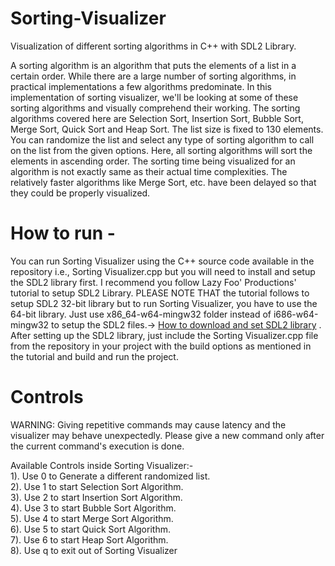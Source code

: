 # Sorting-Visualizer

Visualization of different sorting algorithms in C++ with SDL2 Library.

A sorting algorithm is an algorithm that puts the elements of a list in a certain order. While there are a large number of sorting algorithms, in practical implementations a few algorithms predominate. In this implementation of sorting visualizer, we'll be looking at some of these sorting algorithms and visually comprehend their working. The sorting algorithms covered here are Selection Sort, Insertion Sort, Bubble Sort, Merge Sort, Quick Sort and Heap Sort. The list size is fixed to 130 elements. You can randomize the list and select any type of sorting algorithm to call on the list from the given options. Here, all sorting algorithms will sort the elements in ascending order. The sorting time being visualized for an algorithm is not exactly same as their actual time complexities. The relatively faster algorithms like Merge Sort, etc. have been delayed so that they could be properly visualized.

# How to run -
You can run Sorting Visualizer using the C++ source code available in the repository i.e., Sorting Visualizer.cpp but you will need to install and setup the SDL2 library first. I recommend you follow Lazy Foo' Productions' tutorial to setup SDL2 Library. PLEASE NOTE THAT the tutorial follows to setup SDL2 32-bit library but to run Sorting Visualizer, you have to use the 64-bit library. Just use x86_64-w64-mingw32 folder instead of i686-w64-mingw32 to setup the SDL2 files.->  [How to download and set SDL2 library](https://lazyfoo.net/tutorials/SDL/01_hello_SDL/index.php) . After setting up the SDL2 library, just include the Sorting Visualizer.cpp file from the repository in your project with the build options as mentioned in the tutorial and build and run the project.

# Controls
WARNING: Giving repetitive commands may cause latency and the visualizer may behave unexpectedly. Please give a new command only after the current command's execution is done.

Available Controls inside Sorting Visualizer:-  
1). Use 0 to Generate a different randomized list.  
2). Use 1 to start Selection Sort Algorithm.  
3). Use 2 to start Insertion Sort Algorithm.  
4). Use 3 to start Bubble Sort Algorithm.  
5). Use 4 to start Merge Sort Algorithm.  
6). Use 5 to start Quick Sort Algorithm.  
7). Use 6 to start Heap Sort Algorithm.  
8). Use q to exit out of Sorting Visualizer  
